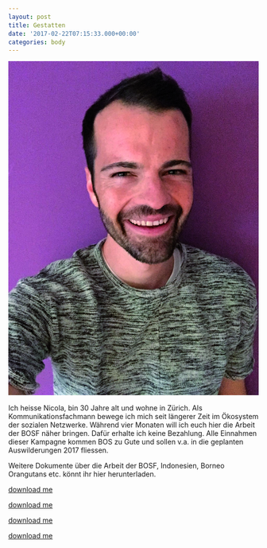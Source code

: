 ```yaml
---
layout: post
title: Gestatten
date: '2017-02-22T07:15:33.000+00:00'
categories: body
---
```

![](/uploads/2017/03/04/IMG_Nicola.JPG)

Ich heisse Nicola, bin 30 Jahre alt und wohne in Zürich. Als Kommunikationsfachmann bewege ich mich seit längerer Zeit im Ökosystem der sozialen Netzwerke. Während vier Monaten will ich euch hier die Arbeit der BOSF näher bringen. Dafür erhalte ich keine Bezahlung. Alle Einnahmen dieser Kampagne kommen BOS zu Gute und sollen v.a. in die geplanten Auswilderungen 2017 fliessen.

Weitere Dokumente über die Arbeit der BOSF, Indonesien, Borneo Orangutans etc. könnt ihr hier herunterladen.

[download me](#)

[download me](#)

[download me](#)

[download me](#)